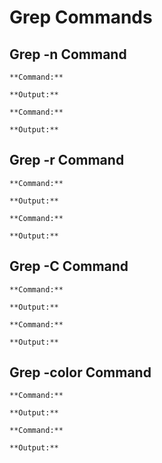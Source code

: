 # Grep Commands

## Grep -n Command

```
**Command:**

**Output:**

```


```
**Command:**

**Output:**

```


## Grep -r Command


```
**Command:**

**Output:**

```


```
**Command:**

**Output:**

```

## Grep -C Command


```
**Command:**

**Output:**

```


```
**Command:**

**Output:**

```

## Grep -color Command


```
**Command:**

**Output:**

```


```
**Command:**

**Output:**

```
